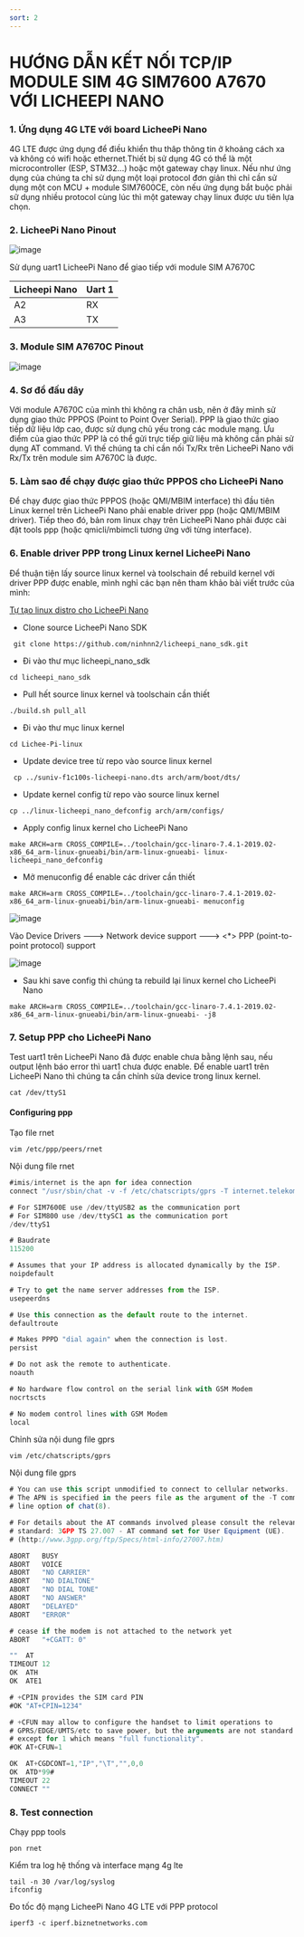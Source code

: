 ```yaml
---
sort: 2
---
```


# HƯỚNG DẪN KẾT NỐI TCP/IP MODULE SIM 4G SIM7600 A7670 VỚI LICHEEPI NANO

### 1. Ứng dụng 4G LTE với board LicheePi Nano

4G LTE được ứng dụng để điều khiển thu thâp thông tin ở khoảng cách xa và không có wifi
hoặc ethernet.Thiết bị sử dụng 4G có thể là một microcontroller (ESP, STM32...) hoặc một
gateway chạy linux. Nếu như ứng dụng của chúng ta chỉ sử dụng một loại protocol đơn giản
thì chỉ cần sử dụng một con MCU + module SIM7600CE, còn nếu ứng dụng bắt buộc phải sữ dụng
nhiều protocol cùng lúc thì một gateway chạy linux được ưu tiên lựa chọn.

### 2. LicheePi Nano Pinout

![image](https://user-images.githubusercontent.com/86546911/176376622-2e869c43-8eb7-49d3-8511-4aeacdd89cd7.png)


Sử dụng uart1 LicheePi Nano để giao tiếp với module SIM A7670C

| Licheepi Nano | Uart 1   |
| ------------- | -------- |
|      A2       |   RX     |
|      A3       |   TX     |



### 3. Module SIM A7670C Pinout

![image](https://user-images.githubusercontent.com/86546911/176383066-5a393fcc-4607-436a-b09d-c9017f4b2302.png)

### 4. Sơ đồ đấu dây

Với module A7670C của mình thì không ra chân usb, nên ở đây mình sử dụng giao thức PPPOS (Point to Point Over Serial).
PPP là giao thức giao tiếp dữ liệu lớp cao, được sử dụng chủ yếu trong các module mạng. Ưu điểm của giao thức PPP là
có thể gửi trực tiếp giữ liệu mà không cần phải sử dụng AT command. Vì thế chúng ta chỉ cần nối Tx/Rx trên LicheePi Nano
với Rx/Tx trên module sim A7670C là được.

### 5. Làm sao để chạy được giao thức PPPOS cho LicheePi Nano

Để chạy được giao thức PPPOS (hoặc QMI/MBIM interface) thì đầu tiên Linux kernel trên LicheePi Nano phải enable driver
ppp (hoặc QMI/MBIM driver). Tiếp theo đó, bản rom linux chạy trên LicheePi Nano phải được cài đặt tools ppp (hoặc qmicli/mbimcli
tương ứng với từng interface).

### 6. Enable driver PPP trong Linux kernel LicheePi Nano

Để thuận tiện lấy source linux kernel và toolschain để rebuild kernel với driver PPP được enable, mình nghỉ các bạn nên
tham khảo bài viết trước của mình:

[Tự tạo linux distro cho LicheePi Nano](https://ninhnn2.github.io/study_licheepinano/nano_buildsystem.html)

- Clone source LicheePi Nano SDK
```shell
 git clone https://github.com/ninhnn2/licheepi_nano_sdk.git
```

- Đi vào thư mục licheepi_nano_sdk
```shell
cd licheepi_nano_sdk
```

- Pull hết source linux kernel và toolschain cần thiết
```shell
./build.sh pull_all
```


- Đi vào thư mục linux kernel
```shell
cd Lichee-Pi-linux
```

- Update device tree từ repo vào source linux kernel
```shell
 cp ../suniv-f1c100s-licheepi-nano.dts arch/arm/boot/dts/
```

- Update kernel config từ repo vào source linux kernel
```shell
cp ../linux-licheepi_nano_defconfig arch/arm/configs/
```

- Apply config linux kernel cho LicheePi Nano
```shell
make ARCH=arm CROSS_COMPILE=../toolchain/gcc-linaro-7.4.1-2019.02-x86_64_arm-linux-gnueabi/bin/arm-linux-gnueabi- linux-licheepi_nano_defconfig
```

- Mở menuconfig để enable các driver cần thiết
```shell
make ARCH=arm CROSS_COMPILE=../toolchain/gcc-linaro-7.4.1-2019.02-x86_64_arm-linux-gnueabi/bin/arm-linux-gnueabi- menuconfig
```


![image](https://user-images.githubusercontent.com/86546911/176582935-f27ba007-df23-41bb-85e6-bd8534d69519.png)



Vào Device Drivers ---> Network device support ---> <*>   PPP (point-to-point protocol) support


![image](https://user-images.githubusercontent.com/86546911/176582939-cc64d7e4-4770-4330-9a71-166fe3710c90.png)


- Sau khi save config thì chúng ta rebuild lại linux kernel cho LicheePi Nano
```shell
make ARCH=arm CROSS_COMPILE=../toolchain/gcc-linaro-7.4.1-2019.02-x86_64_arm-linux-gnueabi/bin/arm-linux-gnueabi- -j8
```

### 7. Setup PPP cho LicheePi Nano

Test uart1 trên LicheePi Nano đã được enable chưa bằng lệnh sau, nếu output lệnh báo error thì uart1 chưa được enable.
Để enable uart1 trên LicheePi Nano thì chúng ta cần chỉnh sửa device trong linux kernel.
```shell
cat /dev/ttyS1
```

#### Configuring ppp

Tạo file rnet

```shell
vim /etc/ppp/peers/rnet
```

Nội dung file rnet

```js
#imis/internet is the apn for idea connection
connect "/usr/sbin/chat -v -f /etc/chatscripts/gprs -T internet.telekom"

# For SIM7600E use /dev/ttyUSB2 as the communication port
# For SIM800 use /dev/ttySC1 as the communication port
/dev/ttyS1

# Baudrate
115200

# Assumes that your IP address is allocated dynamically by the ISP.
noipdefault

# Try to get the name server addresses from the ISP.
usepeerdns

# Use this connection as the default route to the internet.
defaultroute

# Makes PPPD "dial again" when the connection is lost.
persist

# Do not ask the remote to authenticate.
noauth

# No hardware flow control on the serial link with GSM Modem
nocrtscts

# No modem control lines with GSM Modem
local
```

Chỉnh sửa nội dung file gprs
```shell
vim /etc/chatscripts/gprs
```

Nội dung file gprs

```js
# You can use this script unmodified to connect to cellular networks.
# The APN is specified in the peers file as the argument of the -T command
# line option of chat(8).

# For details about the AT commands involved please consult the relevant
# standard: 3GPP TS 27.007 - AT command set for User Equipment (UE).
# (http://www.3gpp.org/ftp/Specs/html-info/27007.htm)

ABORT   BUSY
ABORT   VOICE
ABORT   "NO CARRIER"
ABORT   "NO DIALTONE"
ABORT   "NO DIAL TONE"
ABORT   "NO ANSWER"
ABORT   "DELAYED"
ABORT   "ERROR"

# cease if the modem is not attached to the network yet
ABORT   "+CGATT: 0"

""  AT
TIMEOUT 12
OK  ATH
OK  ATE1

# +CPIN provides the SIM card PIN
#OK "AT+CPIN=1234"

# +CFUN may allow to configure the handset to limit operations to
# GPRS/EDGE/UMTS/etc to save power, but the arguments are not standard
# except for 1 which means "full functionality".
#OK AT+CFUN=1

OK  AT+CGDCONT=1,"IP","\T","",0,0
OK  ATD*99#
TIMEOUT 22
CONNECT ""
```


### 8. Test connection

Chạy ppp tools
```shell
pon rnet
```

Kiểm tra log hệ thống và interface mạng 4g lte
```shell
tail -n 30 /var/log/syslog
ifconfig
```

Đo tốc độ mạng LicheePi Nano 4G LTE với PPP protocol
```shell
iperf3 -c iperf.biznetnetworks.com
```


